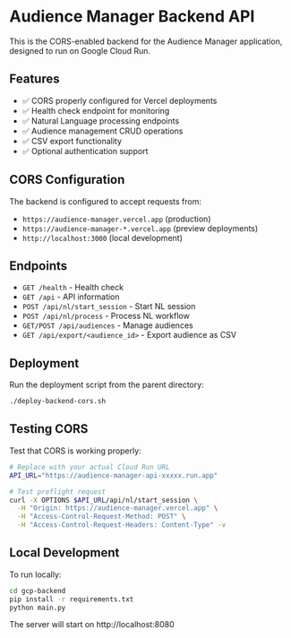 # Audience Manager Backend API

This is the CORS-enabled backend for the Audience Manager application, designed to run on Google Cloud Run.

## Features

- ✅ CORS properly configured for Vercel deployments
- ✅ Health check endpoint for monitoring
- ✅ Natural Language processing endpoints
- ✅ Audience management CRUD operations
- ✅ CSV export functionality
- ✅ Optional authentication support

## CORS Configuration

The backend is configured to accept requests from:
- `https://audience-manager.vercel.app` (production)
- `https://audience-manager-*.vercel.app` (preview deployments)
- `http://localhost:3000` (local development)

## Endpoints

- `GET /health` - Health check
- `GET /api` - API information
- `POST /api/nl/start_session` - Start NL session
- `POST /api/nl/process` - Process NL workflow
- `GET/POST /api/audiences` - Manage audiences
- `GET /api/export/<audience_id>` - Export audience as CSV

## Deployment

Run the deployment script from the parent directory:
```bash
./deploy-backend-cors.sh
```

## Testing CORS

Test that CORS is working properly:
```bash
# Replace with your actual Cloud Run URL
API_URL="https://audience-manager-api-xxxxx.run.app"

# Test preflight request
curl -X OPTIONS $API_URL/api/nl/start_session \
  -H "Origin: https://audience-manager.vercel.app" \
  -H "Access-Control-Request-Method: POST" \
  -H "Access-Control-Request-Headers: Content-Type" -v
```

## Local Development

To run locally:
```bash
cd gcp-backend
pip install -r requirements.txt
python main.py
```

The server will start on http://localhost:8080